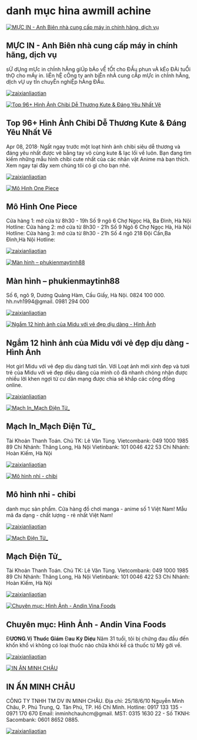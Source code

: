 # danh mục hina awmill achine
<a href="https://mnn.zoosnet.net/LR/Chatpre.aspx?id=MNN94995150&p=https://topgrinding.com/" target="_blank">![MỰC IN - Anh Biên nhà cung cấp máy in chính hãng, dịch vụ ](https://github.com/technlg/images/blob/main/34.jpg)</a>
## MỰC IN - Anh Biên nhà cung cấp máy in chính hãng, dịch vụ 
sỬ dỤng mỰc in chÍnh hÃng giÚp bẢo vỀ tỐt cho ĐẦu phun vÀ kÉo ĐÀi tuỔi thỌ cho mÁy in. liÊn hỆ cÔng ty anh biÊn nhÀ cung cẤp mỰc in chÍnh hÃng, dỊch vỤ uy tÍn chuyÊn nghiỆp hÀng ĐẦu.
<a href="https://mnn.zoosnet.net/LR/Chatpre.aspx?id=MNN94995150&p=https://topgrinding.com/" target="_blank"><img src="https://github.com/technlg/images/raw/main/chat11.jpg" alt="zaixianliaotian"/></a><a href="//whatsapp.shibangsoft.com/WhatsApp.php" ><img src="https://github.com/technlg/images/raw/main/chat11.png" alt=""></a>
<a href="https://mnn.zoosnet.net/LR/Chatpre.aspx?id=MNN94995150&p=https://topgrinding.com/" target="_blank">![Top 96+ Hình Ảnh Chibi Dễ Thương Kute & Đáng Yêu Nhất Vẽ ](https://github.com/technlg/images/blob/main/58.jpg)</a>
## Top 96+ Hình Ảnh Chibi Dễ Thương Kute & Đáng Yêu Nhất Vẽ 
Apr 08, 2018· Ngất ngay trước một loạt hình ảnh chibi siêu dễ thương và đáng yêu nhất được vẽ bằng tay vô cùng kute & lạc lối về luôn. Bạn đang tìm kiếm những mẫu hình chibi cute nhất của các nhân vật Anime mà bạn thích. Xem ngay tại đây xem chúng tôi có gì cho bạn nhé.
<a href="https://mnn.zoosnet.net/LR/Chatpre.aspx?id=MNN94995150&p=https://topgrinding.com/" target="_blank"><img src="https://github.com/technlg/images/raw/main/chat11.jpg" alt="zaixianliaotian"/></a><a href="//whatsapp.shibangsoft.com/WhatsApp.php" ><img src="https://github.com/technlg/images/raw/main/chat11.png" alt=""></a>
<a href="https://mnn.zoosnet.net/LR/Chatpre.aspx?id=MNN94995150&p=https://topgrinding.com/" target="_blank">![Mô Hình One Piece](https://github.com/technlg/images/blob/main/1.jpg)</a>
## Mô Hình One Piece
Cửa hàng 1: mở cửa từ 8h30 - 19h Số 9 ngõ 6 Chợ Ngọc Hà, Ba Đình, Hà Nội Hotline: Cửa hàng 2: mở cửa từ 8h30 - 21h Số 9 Ngõ 6 Chợ Ngọc Hà, Hà Nội Hotline: Cửa hàng 3: mở cửa từ 8h30 - 21h Số 4 ngõ 218 Đội Cấn,Ba Đình,Hà Nội Hotline: 
<a href="https://mnn.zoosnet.net/LR/Chatpre.aspx?id=MNN94995150&p=https://topgrinding.com/" target="_blank"><img src="https://github.com/technlg/images/raw/main/chat11.jpg" alt="zaixianliaotian"/></a><a href="//whatsapp.shibangsoft.com/WhatsApp.php" ><img src="https://github.com/technlg/images/raw/main/chat11.png" alt=""></a>
<a href="https://mnn.zoosnet.net/LR/Chatpre.aspx?id=MNN94995150&p=https://topgrinding.com/" target="_blank">![Màn hình – phukienmaytinh88](https://github.com/technlg/images/blob/main/57.jpg)</a>
## Màn hình – phukienmaytinh88
Số 6, ngõ 9, Dương Quảng Hàm, Cầu Giấy, Hà Nội. 0824 100 000. hh.nvh1994@gmail. 0981 294 000
<a href="https://mnn.zoosnet.net/LR/Chatpre.aspx?id=MNN94995150&p=https://topgrinding.com/" target="_blank"><img src="https://github.com/technlg/images/raw/main/chat11.jpg" alt="zaixianliaotian"/></a><a href="//whatsapp.shibangsoft.com/WhatsApp.php" ><img src="https://github.com/technlg/images/raw/main/chat11.png" alt=""></a>
<a href="https://mnn.zoosnet.net/LR/Chatpre.aspx?id=MNN94995150&p=https://topgrinding.com/" target="_blank">![Ngắm 12 hình ảnh của Midu với vẻ đẹp dịu dàng - Hình Ảnh ](https://github.com/technlg/images/blob/main/32.jpg)</a>
## Ngắm 12 hình ảnh của Midu với vẻ đẹp dịu dàng - Hình Ảnh 
Hot girl Midu với vẻ đẹp dịu dàng tươi tắn. Với Loạt ảnh mới xinh đẹp và tươi trẻ của Midu với vẻ đẹp diệu dàng của mình cô đã nhanh chóng nhận được nhiều lời khen ngợi từ cư dân mạng được chia sẽ khắp các cộng đồng online.
<a href="https://mnn.zoosnet.net/LR/Chatpre.aspx?id=MNN94995150&p=https://topgrinding.com/" target="_blank"><img src="https://github.com/technlg/images/raw/main/chat11.jpg" alt="zaixianliaotian"/></a><a href="//whatsapp.shibangsoft.com/WhatsApp.php" ><img src="https://github.com/technlg/images/raw/main/chat11.png" alt=""></a>
<a href="https://mnn.zoosnet.net/LR/Chatpre.aspx?id=MNN94995150&p=https://topgrinding.com/" target="_blank">![Mạch In_Mạch Điện Tử_](https://github.com/technlg/images/blob/main/14.jpg)</a>
## Mạch In_Mạch Điện Tử_
Tài Khoản Thanh Toán. Chủ TK: Lê Văn Tùng. Vietcombank: 049 1000 1985 89 Chi Nhánh: Thăng Long, Hà Nội Vietinbank: 101 0046 422 53 Chi Nhánh: Hoàn Kiếm, Hà Nội
<a href="https://mnn.zoosnet.net/LR/Chatpre.aspx?id=MNN94995150&p=https://topgrinding.com/" target="_blank"><img src="https://github.com/technlg/images/raw/main/chat11.jpg" alt="zaixianliaotian"/></a><a href="//whatsapp.shibangsoft.com/WhatsApp.php" ><img src="https://github.com/technlg/images/raw/main/chat11.png" alt=""></a>
<a href="https://mnn.zoosnet.net/LR/Chatpre.aspx?id=MNN94995150&p=https://topgrinding.com/" target="_blank">![Mô hình nhỉ - chibi](https://github.com/technlg/images/blob/main/44.jpg)</a>
## Mô hình nhỉ - chibi
danh mục sản phẩm. Cửa hàng đồ chơi manga - anime số 1 Việt Nam! Mẫu mã đa dạng - chất lượng - rẻ nhất Việt Nam!
<a href="https://mnn.zoosnet.net/LR/Chatpre.aspx?id=MNN94995150&p=https://topgrinding.com/" target="_blank"><img src="https://github.com/technlg/images/raw/main/chat11.jpg" alt="zaixianliaotian"/></a><a href="//whatsapp.shibangsoft.com/WhatsApp.php" ><img src="https://github.com/technlg/images/raw/main/chat11.png" alt=""></a>
<a href="https://mnn.zoosnet.net/LR/Chatpre.aspx?id=MNN94995150&p=https://topgrinding.com/" target="_blank">![Mạch Điện Tử_](https://github.com/technlg/images/blob/main/22.jpg)</a>
## Mạch Điện Tử_
Tài Khoản Thanh Toán. Chủ TK: Lê Văn Tùng. Vietcombank: 049 1000 1985 89 Chi Nhánh: Thăng Long, Hà Nội Vietinbank: 101 0046 422 53 Chi Nhánh: Hoàn Kiếm, Hà Nội
<a href="https://mnn.zoosnet.net/LR/Chatpre.aspx?id=MNN94995150&p=https://topgrinding.com/" target="_blank"><img src="https://github.com/technlg/images/raw/main/chat11.jpg" alt="zaixianliaotian"/></a><a href="//whatsapp.shibangsoft.com/WhatsApp.php" ><img src="https://github.com/technlg/images/raw/main/chat11.png" alt=""></a>
<a href="https://mnn.zoosnet.net/LR/Chatpre.aspx?id=MNN94995150&p=https://topgrinding.com/" target="_blank">![Chuyên mục: Hình Ảnh - Andin Vina Foods](https://github.com/technlg/images/blob/main/36.jpg)</a>
## Chuyên mục: Hình Ảnh - Andin Vina Foods
Đ𝐔̛𝐎̛̀𝐍𝐆.𝐕𝐢̣ 𝐓𝐡𝐮𝐨̂́𝐜 𝐆𝐢𝐚̉𝐦 Đ𝐚𝐮 𝐊𝐲̀ 𝐃𝐢𝐞̣̂𝐮 Năm 31 tuổi, tôi bị chứng đau đầu đến khốn khổ vì không có loại thuốc nào chữa khỏi kể cả thuốc từ Mỹ gởi về.
<a href="https://mnn.zoosnet.net/LR/Chatpre.aspx?id=MNN94995150&p=https://topgrinding.com/" target="_blank"><img src="https://github.com/technlg/images/raw/main/chat11.jpg" alt="zaixianliaotian"/></a><a href="//whatsapp.shibangsoft.com/WhatsApp.php" ><img src="https://github.com/technlg/images/raw/main/chat11.png" alt=""></a>
<a href="https://mnn.zoosnet.net/LR/Chatpre.aspx?id=MNN94995150&p=https://topgrinding.com/" target="_blank">![IN ẤN MINH CHÂU](https://github.com/technlg/images/blob/main/22.jpg)</a>
## IN ẤN MINH CHÂU
CÔNG TY TNHH TM DV IN MINH CHÂU. Địa chỉ: 25/18/6/10 Nguyễn Minh Châu, P. Phú Trung, Q. Tân Phú, TP. Hồ Chí Minh. Hotline: 0917 133 135 - 0971 170 670 Email: inminhchauhcm@gmail. MST: 0315 1630 22 - Số TKNH: Sacombank: 0601 8652 0885.
<a href="https://mnn.zoosnet.net/LR/Chatpre.aspx?id=MNN94995150&p=https://topgrinding.com/" target="_blank"><img src="https://github.com/technlg/images/raw/main/chat11.jpg" alt="zaixianliaotian"/></a><a href="//whatsapp.shibangsoft.com/WhatsApp.php" ><img src="https://github.com/technlg/images/raw/main/chat11.png" alt=""></a>
